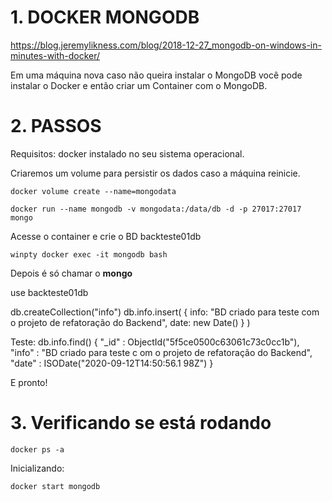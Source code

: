 # 1. DOCKER MONGODB

https://blog.jeremylikness.com/blog/2018-12-27_mongodb-on-windows-in-minutes-with-docker/

Em uma máquina nova caso não queira instalar o MongoDB você pode instalar o Docker e então criar um Container com o MongoDB.

# 2. PASSOS

Requisitos: docker instalado no seu sistema operacional.

Criaremos um volume para persistir os dados caso a máquina reinicie.

```
docker volume create --name=mongodata
```

```
docker run --name mongodb -v mongodata:/data/db -d -p 27017:27017 mongo
```

Acesse o container e crie o BD backteste01db

```
winpty docker exec -it mongodb bash
```

Depois é só chamar o **mongo**

use backteste01db

db.createCollection("info")
db.info.insert( { info: "BD criado para teste com o projeto de refatoração do Backend", date: new Date() } )

Teste:
 db.info.find()
{ "_id" : ObjectId("5f5ce0500c63061c73c0cc1b"), "info" : "BD criado para teste c
om o projeto de refatoração do Backend", "date" : ISODate("2020-09-12T14:50:56.1
98Z") }

E pronto!

# 3. Verificando se está rodando

```
docker ps -a
```

Inicializando:

```
docker start mongodb
```